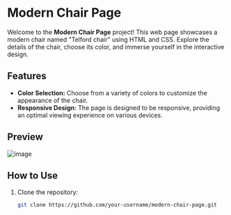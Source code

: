 # Modern Chair Page

Welcome to the **Modern Chair Page** project! This web page showcases a modern chair named "Telford chair" using HTML and CSS. Explore the details of the chair, choose its color, and immerse yourself in the interactive design.

## Features

- **Color Selection:** Choose from a variety of colors to customize the appearance of the chair.
- **Responsive Design:** The page is designed to be responsive, providing an optimal viewing experience on various devices.

## Preview

![image](https://github.com/mr0nerd/modern-chair-css/assets/148885897/3d22c2f5-6302-4cac-8b5f-ed38f1f47f08)


## How to Use

1. Clone the repository:

   ```bash
   git clone https://github.com/your-username/modern-chair-page.git
